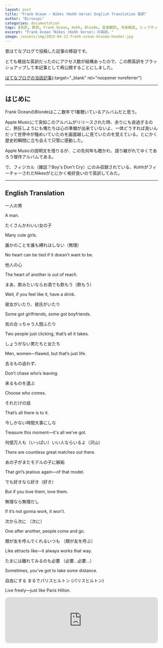 ```yaml
---
layout: post
title: "Frank Ocean – Nikes (Kohh Verse) English Translation 英訳"
author: "Birusupi"
categories: documentation
tags: [英訳, 歌詞, Frank Ocean, Kohh, Blonde, 音楽翻訳, 洋楽解説, ヒップホップ, サブカルチャー, 和訳比較]
excerpt: "Frank Ocean『Nikes (Kohh Verse)』の英訳。"
image: /assets/img/2025-04-12-frank-ocean-blonde-header.jpg
---
```


昔はてなブログで投稿した記事の移設です。

とても稚拙な英訳だったのにアクセス数が結構あったので、この際英訳をブラッシュアップして本記事として再公開することにしました。


[はてなブログの当該記事](https://languageoflife.hatenablog.jp/entry/2018/09/03/231023){:target="_blank" rel="noopener noreferrer"}

---

## はじめに

Frank OceanのBlondeはここ数年で1番聴いているアルバムだと思う。

Apple Musicにて突如このアルバムがリリースされた時、余りにも良過ぎるのに、熱狂しようにも俺たちは心の準備が出来ていないよ、一体どうすれば良いんだって世界中が騒めいていたのを画面越しに見ていたのを覚えている。とにかく歴史的瞬間に立ち会えて只管に感動した。

Apple Musicの説明文を借りるが、この先何年も聴かれ、語り継がれてゆくであろう傑作アルバムである。

で、フィジカル（雑誌？Boy's Don't Cry）にのみ収録されている、KohhがフィーチャーされたNikesがとにかく格好良いので英訳してみた。

---

## English Translation

一人の男

A man.


たくさんかわいい女の子

Many cute girls.


誰かのことを誰も縛れはしない（無理）

No heart can be tied if it doesn't want to be.


他人の心

The heart of another is out of reach.


まあ、飲みたいならお酒でも飲もう（飲もう）

Well, if you feel like it, have a drink.


彼女がいたり、彼氏がいたり

Some got girlfriends, some got boyfriends.


気の合っちゃう人間ふたり

Two people just clicking, that’s all it takes.


しょうがない男たちと女たち

Men, women—flawed, but that’s just life.


去るもの追わず、

Don’t chase who’s leaving.


来るものを選ぶ

Choose who comes.


それだけの話

That’s all there is to it.


今しかない時間大事にしな

Treasure this moment—it's all we’ve got.


何億万人も（いっぱい）いい人ならいるよ（沢山）

There are countless great matches out there.


あの子がまたモデルの子に嫉妬

That girl’s jealous again—of that model.


でも好きなら好き（好き）

But if you love them, love them.


無理なら無理だし

If it’s not gonna work, it won’t.


次から次に （次に）

One after another, people come and go.


類が友を呼んでくれるいつも （類が友を呼ぶ）

Like attracts like—it always works that way.


たまには離れてみるのも必要 （必要…必要…）

Sometimes, you’ve got to take some distance.


自由にする まるでパリスヒルトン (パリスヒルトン)

Live freely—just like Paris Hilton.


<iframe style="border-radius:12px" src="https://open.spotify.com/embed/track/19YKaevk2bce4odJkP5L22?utm_source=generator&theme=0" width="100%" height="152" frameBorder="0" allowfullscreen="" allow="autoplay; clipboard-write; encrypted-media; fullscreen; picture-in-picture" loading="lazy"></iframe>